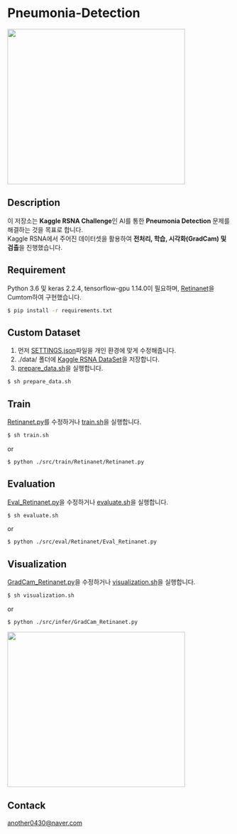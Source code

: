 # Pneumonia-Detection
   
<p align="left"><img src="https://user-images.githubusercontent.com/63839581/118911251-dbc43500-b960-11eb-9632-aeca696b6b43.png" width="400" height="350"></p>   
   
## Description
   
이 저장소는 **Kaggle RSNA Challenge**인 AI를 통한 **Pneumonia Detection** 문제를 해결하는 것을 목표로 합니다.   
Kaggle RSNA에서 주어진 데이터셋을 활용하여 **전처리, 학습, 시각화(GradCam) 및 검출**을 진행했습니다.   
   
## Requirement
    
Python 3.6 및 keras 2.2.4, tensorflow-gpu 1.14.0이 필요하며, [Retinanet](https://github.com/fizyr/keras-retinanet)을 Cumtom하여 구현했습니다.   
   
```bash
$ pip install -r requirements.txt
```
   
## Custom Dataset   
   
1. 먼저 [SETTINGS.json](https://github.com/sckim0430/Pneumonia-Detection/blob/master/SETTINGS.json)파일을 개인 환경에 맞게 수정해줍니다.   
2. ./data/ 폴더에 [Kaggle RSNA DataSet](https://www.kaggle.com/c/rsna-pneumonia-detection-challenge/)을 저장합니다.   
3. [prepare_data.sh](https://github.com/sckim0430/Pneumonia-Detection/blob/master/prepare_data.sh)을 실행합니다.   

```bash
$ sh prepare_data.sh
```

## Train
   
[Retinanet.py](https://github.com/sckim0430/Pneumonia-Detection/blob/master/src/train/Retinanet/Retinanet.py)를 수정하거나 [train.sh](https://github.com/sckim0430/Pneumonia-Detection/blob/master/train.sh)을 실행합니다.

```bash
$ sh train.sh
```   
   
or   
   
```bash
$ python ./src/train/Retinanet/Retinanet.py
```

## Evaluation

[Eval_Retinanet.py](https://github.com/sckim0430/Pneumonia-Detection/blob/master/evaluate.sh)을 수정하거나 [evaluate.sh](https://github.com/sckim0430/Pneumonia-Detection/blob/master/evaluate.sh)을 실행합니다.   
    
```bash
$ sh evaluate.sh
```   
      
or
   
```bash
$ python ./src/eval/Retinanet/Eval_Retinanet.py
```

## Visualization
   
[GradCam_Retinanet.py](https://github.com/sckim0430/Pneumonia-Detection/blob/master/src/infer/GradCam_Retinanet.py)을 수정하거나 [visualization.sh](https://github.com/sckim0430/Pneumonia-Detection/blob/master/visualization.sh)을 실행합니다.   
    
```bash
$ sh visualization.sh
```   
   
or   
   
```bash
$ python ./src/infer/GradCam_Retinanet.py
```      
    
    
<p align="left"><img src="https://user-images.githubusercontent.com/63839581/118926853-ea6c1580-b97b-11eb-8f91-4874638992d1.png" width="400" height="350"></p>   
    
     
     
## Contack
   
another0430@naver.com   
